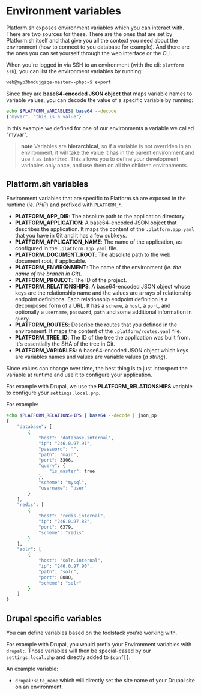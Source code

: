 # Environment variables

Platform.sh exposes environment variables which you can interact with. There are
two sources for these. There are the ones that are set by Platform.sh itself
and that give you all the context you need about the environment (how to 
connect to you database for example). And there are the ones you can set
yourself through the web interface or the CLI.

When you're logged in via SSH to an environment (with the cli: `platform ssh`), 
you can list the environment variables by running:

```bash
web@myp3bmdujgzqe-master--php:~$ export
```
Since they are **base64-encoded JSON object** that maps variable names
to variable values, you can decode the value of a specific variable by
running:

```bash
echo $PLATFORM_VARIABLES| base64 --decode
{"myvar": "this is a value"}
```

In this example we defined for one of our environments a variable we called 
"myvar".

> **note**
> Variables are **hierarchical**, so if a variable is not overriden in an environment, it will take the value it has in the parent environment and use it as `inherited`.
> This allows you to define your development variables only once, and use them on all the children environments.

## Platform.sh variables

Environment variables that are specific to Platform.sh are exposed in
the runtime (*ie. PHP*) and prefixed with `PLATFORM_*`.

-   **PLATFORM_APP_DIR**: The absolute path to the application directory.
-   **PLATFORM_APPLICATION**: A base64-encoded JSON object that
    describes the application. It maps the content of the
    `.platform.app.yaml` that you have in Git and it has a few subkeys.
-   **PLATFORM_APPLICATION_NAME**: The name of the application, as configured
    in the `.platform.app.yaml` file.
-   **PLATFORM_DOCUMENT_ROOT**: The absolute path to the web document root, if
    applicable.
-   **PLATFORM_ENVIRONMENT**: The name of the environment (*ie. the
    name of the branch in Git*).
-   **PLATFORM_PROJECT**: The ID of the project.
-   **PLATFORM_RELATIONSHIPS**: A base64-encoded JSON object whose keys
    are the relationship name and the values are arrays of relationship
    endpoint definitions. Each relationship endpoint definition is a
    decomposed form of a URL. It has a `scheme`, a `host`, a `port`, and
    optionally a `username`, `password`, `path` and some additional
    information in `query`.
-   **PLATFORM_ROUTES**: Describe the routes that you defined in the
    environment. It maps the content of the `.platform/routes.yaml`
    file.
-   **PLATFORM_TREE_ID**: The ID of the tree the application was built
    from. It's essentially the SHA of the tree in Git.
-   **PLATFORM_VARIABLES**: A base64-encoded JSON object which keys are
    variables names and values are variable values (*a string*).

Since values can change over time, the best thing is to just introspect
the variable at runtime and use it to configure your application.

For example with Drupal, we use the **PLATFORM_RELATIONSHIPS** variable
to configure your `settings.local.php`.

For example:

```bash
echo $PLATFORM_RELATIONSHIPS | base64 --decode | json_pp
{
    "database": [
        {
            "host": "database.internal",
            "ip": "246.0.97.91",
            "password": "",
            "path": "main",
            "port": 3306,
            "query": {
                "is_master": true
            },
            "scheme": "mysql",
            "username": "user"
        }
    ],
    "redis": [
        {
            "host": "redis.internal",
            "ip": "246.0.97.88",
            "port": 6379,
            "scheme": "redis"
        }
    ],
    "solr": [
        {
            "host": "solr.internal",
            "ip": "246.0.97.90",
            "path": "solr",
            "port": 8080,
            "scheme": "solr"
        }
    ]
}
```

## Drupal specific variables

You can define variables based on the toolstack you're working with.

For example with Drupal, you would prefix your Environment variables
with `drupal:`. Those variables will then be special-cased by our
`settings.local.php` and directly added to `$conf[]`.

An example variable:

-   `drupal:site_name` which will directly set the site name of your
    Drupal site on an environment.

